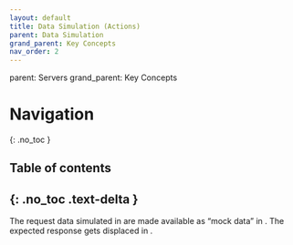 ```yaml
---
layout: default
title: Data Simulation (Actions)
parent: Data Simulation
grand_parent: Key Concepts
nav_order: 2
---
```


parent: Servers
grand_parent: Key Concepts
# Navigation
{: .no_toc }

## Table of contents
{: .no_toc .text-delta }
---
The request data simulated in  are made available as “mock data” in .   The expected response gets displaced in .
